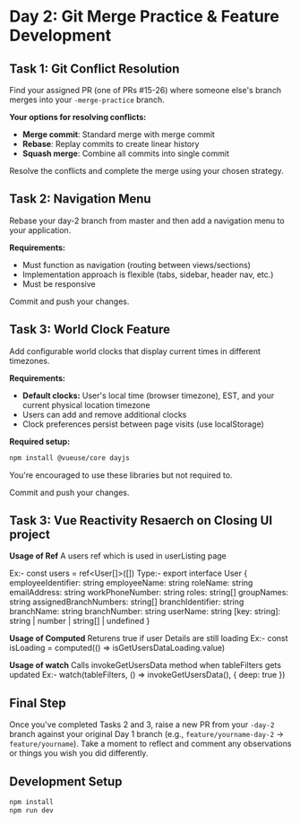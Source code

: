 # Day 2: Git Merge Practice & Feature Development

## Task 1: Git Conflict Resolution

Find your assigned PR (one of PRs #15-26) where someone else's branch merges into your `-merge-practice` branch.

**Your options for resolving conflicts:**

- **Merge commit**: Standard merge with merge commit
- **Rebase**: Replay commits to create linear history
- **Squash merge**: Combine all commits into single commit

Resolve the conflicts and complete the merge using your chosen strategy.

## Task 2: Navigation Menu

Rebase your day-2 branch from master and then add a navigation menu to your application.

**Requirements:**

- Must function as navigation (routing between views/sections)
- Implementation approach is flexible (tabs, sidebar, header nav, etc.)
- Must be responsive

Commit and push your changes.

## Task 3: World Clock Feature

Add configurable world clocks that display current times in different timezones.

**Requirements:**

- **Default clocks:** User's local time (browser timezone), EST, and your current physical location timezone
- Users can add and remove additional clocks
- Clock preferences persist between page visits (use localStorage)

**Required setup:**

```bash
npm install @vueuse/core dayjs
```

You're encouraged to use these libraries but not required to.

Commit and push your changes.

## Task 3: Vue Reactivity Resaerch on Closing UI project

**Usage of Ref**
A users ref which is used in userListing page

Ex:- const users = ref<User[]>([])
Type:- 
export interface User {
employeeIdentifier: string
employeeName: string
roleName: string
emailAddress: string
workPhoneNumber: string
roles: string[]
groupNames: string
assignedBranchNumbers: string[]
branchIdentifier: string
branchName: string
branchNumber: string
userName: string
[key: string]: string | number | string[] | undefined
}

**Usage of Computed**
Returens true if user Details are still loading
Ex:- const isLoading = computed(() => isGetUsersDataLoading.value)

**Usage of watch**
Calls invokeGetUsersData method when tableFilters gets updated
Ex:- watch(tableFilters, () => invokeGetUsersData(), { deep: true })


## Final Step

Once you've completed Tasks 2 and 3, raise a new PR from your `-day-2` branch against your original Day 1 branch (e.g., `feature/yourname-day-2` → `feature/yourname`). Take a moment to reflect and comment any observations or things you wish you did differently.

## Development Setup

```bash
npm install
npm run dev
```
